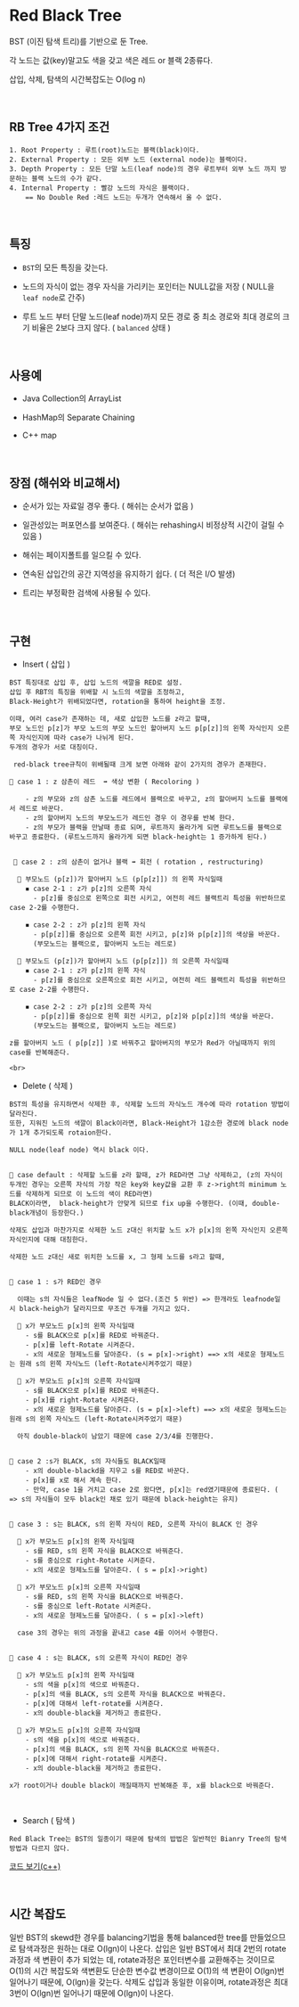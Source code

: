 # Red Black Tree

BST (이진 탐색 트리)를 기반으로 둔 Tree.

각 노드는 값(key)말고도 색을 갖고 색은 레드 or 블랙 2종류다.

삽입, 삭제, 탐색의 시간복잡도는 O(log n)

<br>

## RB Tree 4가지 조건

```
1. Root Property : 루트(root)노드는 블랙(black)이다.
2. External Property : 모든 외부 노드 (external node)는 블랙이다.
3. Depth Property : 모든 단말 노드(leaf node)의 경우 루트부터 외부 노드 까지 방문하는 블랙 노드의 수가 같다.
4. Internal Property : 빨강 노드의 자식은 블랙이다.
    == No Double Red :레드 노드는 두개가 연속해서 올 수 없다.
```

<br>

## 특징

- `BST`의 모든 특징을 갖는다.

- 노드의 자식이 없는 경우 자식을 가리키는 포인터는 NULL값을 저장 ( NULL을 `leaf node`로 간주)
- 루트 노드 부터 단말 노드(leaf node)까지 모든 경로 중 최소 경로와 최대 경로의 크기 비율은 2보다 크지 않다. ( `balanced` 상태 )

<br>

## 사용예

- Java Collection의 ArrayList

- HashMap의 Separate Chaining
- C++ map

<br>

## 장점 (해쉬와 비교해서)

- 순서가 있는 자료일 경우 좋다. ( 해쉬는 순서가 없음 )

- 일관성있는 퍼포먼스를 보여준다. ( 해쉬는 rehashing시 비정상적 시간이 걸릴 수 있음 )
- 해쉬는 페이지폴트를 일으킬 수 있다.
- 연속된 삽입간의 공간 지역성을 유지하기 쉽다. ( 더 적은 I/O 발생)
- 트리는 부정확한 검색에 사용될 수 있다.

<br>

## 구현

- Insert ( 삽입 )

```
BST 특징대로 삽입 후, 삽입 노드의 색깔을 RED로 설정.
삽입 후 RBT의 특징을 위배할 시 노드의 색깔을 조정하고,
Black-Height가 위배되었다면, rotation을 통하여 height을 조정.

이때, 여러 case가 존재하는 데, 새로 삽입한 노드를 z라고 할때,
부모 노드인 p[z]가 부모 노드의 부모 노드인 할아버지 노드 p[p[z]]의 왼쪽 자식인지 오른쪽 자식인지에 따라 case가 나뉘게 된다.
두개의 경우가 서로 대칭이다.

 red-black tree규칙이 위배될때 크게 보면 아래와 같이 2가지의 경우가 존재한다.

🔴 case 1 : z 삼촌이 레드  ➡ 색상 변환 ( Recoloring )

    - z의 부모와 z의 삼촌 노드를 레드에서 블랙으로 바꾸고, z의 할아버지 노드를 블랙에서 레드로 바꾼다.
    - z의 할아버지 노드의 부모노드가 레드인 경우 이 경우를 반복 한다.
    - z의 부모가 블랙을 만날때 종료 되며, 루트까지 올라가게 되면 루트노드를 블랙으로 바꾸고 종료한다. (루트노드까지 올라가게 되면 black-height는 1 증가하게 된다.)


 🔴 case 2 : z의 삼촌이 없거나 블랙 ➡ 회전 ( rotation , restructuring)

  🔸 부모노드 (p[z])가 할아버지 노드 (p[p[z]]) 의 왼쪽 자식일때
    ◾ case 2-1 : z가 p[z]의 오른쪽 자식
      - p[z]를 중심으로 왼쪽으로 회전 시키고, 여전히 레드 블랙트리 특성을 위반하므로 case 2-2를 수행한다.

    ◾ case 2-2 : z가 p[z]의 왼쪽 자식
      - p[p[z]]를 중심으로 오른쪽 회전 시키고, p[z]와 p[p[z]]의 색상을 바꾼다.
      (부모노드는 블랙으로, 할아버지 노드는 레드로)

  🔸 부모노드 (p[z])가 할아버지 노드 (p[p[z]]) 의 오른쪽 자식일때
    ◾ case 2-1 : z가 p[z]의 왼쪽 자식
      - p[z]를 중심으로 오른쪽으로 회전 시키고, 여전히 레드 블랙트리 특성을 위반하므로 case 2-2를 수행한다.

    ◾ case 2-2 : z가 p[z]의 오른쪽 자식
      - p[p[z]]를 중심으로 왼쪽 회전 시키고, p[z]와 p[p[z]]의 색상을 바꾼다.
      (부모노드는 블랙으로, 할아버지 노드는 레드로)

z를 할아버지 노드 ( p[p[z]] )로 바꿔주고 할아버지의 부모가 Red가 아닐때까지 위의 case를 반복해준다.
```

    <br>

- Delete ( 삭제 )

```
BST의 특성을 유지하면서 삭제한 후, 삭제할 노드의 자식노드 개수에 따라 rotation 방법이 달라진다.
또한, 지워진 노드의 색깔이 Black이라면, Black-Height가 1감소한 경로에 black node가 1개 추가되도록 rotaion한다.

NULL node(leaf node) 역시 black 이다.


🔴 case default : 삭제할 노드를 z라 할때, z가 RED라면 그냥 삭제하고, (z의 자식이 두개인 경우는 오른쪽 자식의 가장 작은 key와 key값을 교환 후 z->right의 minimum 노드를 삭제하게 되므로 이 노드의 색이 RED라면)
BLACK이라면,  black-height가 안맞게 되므로 fix up을 수행한다. (이때, double-black개념이 등장한다.)

삭제도 삽입과 마찬가지로 삭제한 노드 z대신 위치할 노드 x가 p[x]의 왼쪽 자식인지 오른쪽 자식인지에 대해 대칭한다.

삭제한 노드 z대신 새로 위치한 노드를 x, 그 형제 노드를 s라고 할때,


🔴 case 1 : s가 RED인 경우

  이때는 s의 자식들은 leafNode 일 수 없다.(조건 5 위반) => 한개라도 leafnode일 시 black-heigh가 달라지므로 무조건 두개를 가지고 있다.

  🔸 x가 부모노드 p[x]의 왼쪽 자식일때
    - s를 BLACK으로 p[x]를 RED로 바꿔준다.
    - p[x]를 left-Rotate 시켜준다.
    - x의 새로운 형제노드를 달아준다. (s = p[x]->right) ==> x의 새로운 형제노드는 원래 s의 왼쪽 자식노드 (left-Rotate시켜주었기 때문)

  🔸 x가 부모노드 p[x]의 오른쪽 자식일때
    - s를 BLACK으로 p[x]를 RED로 바꿔준다.
    - p[x]를 right-Rotate 시켜준다.
    - x의 새로운 형제노드를 달아준다. (s = p[x]->left) ==> x의 새로운 형제노드는 원래 s의 왼쪽 자식노드 (left-Rotate시켜주었기 때문)

  아직 double-black이 남았기 때문에 case 2/3/4를 진행한다.


🔴 case 2 :s가 BLACK, s의 자식들도 BLACK일때
    - x의 double-blackd을 지우고 s를 RED로 바꾼다.
    - p[x]를 x로 해서 계속 한다.
    - 만약, case 1을 거치고 case 2로 왔다면, p[x]는 red였기때문에 종료된다. ( => s의 자식들이 모두 black인 채로 있기 때문에 black-height는 유지)


🔴 case 3 : s는 BLACK, s의 왼쪽 자식이 RED, 오른쪽 자식이 BLACK 인 경우

  🔸 x가 부모노드 p[x]의 왼쪽 자식일때
    - s를 RED, s의 왼쪽 자식을 BLACK으로 바꿔준다.
    - s를 중심으로 right-Rotate 시켜준다.
    - x의 새로운 형제노드를 달아준다. ( s = p[x]->right)

  🔸 x가 부모노드 p[x]의 오른쪽 자식일때
    - s를 RED, s의 왼쪽 자식을 BLACK으로 바꿔준다.
    - s를 중심으로 left-Rotate 시켜준다.
    - x의 새로운 형제노드를 달아준다. ( s = p[x]->left)

  case 3의 경우는 위의 과정을 끝내고 case 4를 이어서 수행한다.


🔴 case 4 : s는 BLACK, s의 오른쪽 자식이 RED인 경우

  🔸 x가 부모노드 p[x]의 왼쪽 자식일때
    - s의 색을 p[x]의 색으로 바꿔준다.
    - p[x]의 색을 BLACK, s의 오른쪽 자식을 BLACK으로 바꿔준다.
    - p[x]에 대해서 left-rotate를 시켜준다.
    - x의 double-black을 제거하고 종료한다.

  🔸 x가 부모노드 p[x]의 오른쪽 자식일때
    - s의 색을 p[x]의 색으로 바꿔준다.
    - p[x]의 색을 BLACK, s의 왼쪽 자식을 BLACK으로 바꿔준다.
    - p[x]에 대해서 right-rotate를 시켜준다.
    - x의 double-black을 제거하고 종료한다.

x가 root이거나 double black이 깨질때까지 반복해준 후, x를 black으로 바꿔준다.
```

   <br>

- Search ( 탐색 )

```
Red Black Tree는 BST의 일종이기 때문에 탐색의 밥법은 일반적인 Bianry Tree의 탐색 방법과 다르지 않다.
```

[코드 보기(c++)](/dataStructure/Tree/RedBlackTree.cpp)

<br>

## 시간 복잡도

일반 BST의 skewd한 경우를 balancing기법을 통해 balanced한 tree를 만들었으므로 탐색과정은 원하는 대로 O(lgn)이 나온다.
삽입은 일반 BST에서 최대 2번의 rotate과정과 색 변환이 추가 되었는 데, rotate과정은 포인터변수를 교환해주는 것이므로 O(1)의 시간 복잡도와 색변환도 단순한 변수값 변경이므로 O(1)의 색 변환이 O(lgn)번 일어나기 때문에, O(lgn)을 갖는다.
삭제도 삽입과 동일한 이유이며, rotate과정은 최대 3번이 O(lgn)번 일어나기 때문에 O(lgn)이 나온다.
